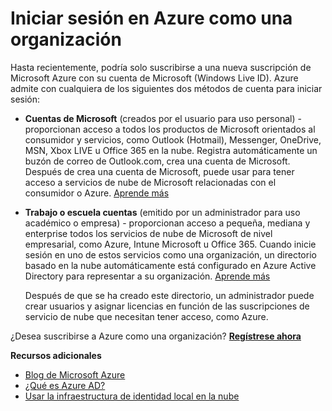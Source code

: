 <properties
    pageTitle="Iniciar sesión en Azure como una organización"
    description="Obtenga información sobre cómo puede utilizar un trabajo o escuela cuenta para aprovechar las cuentas de usuario existentes, directivas, configuración o implementaciones de servidor local que ya tiene y mejora la eficacia entre la infraestructura de identidad local y Azure AD de su organización."
    services="active-directory"
    documentationCenter=""
    authors="markusvi"
    manager="femila"
    editor=""/>

<tags
    ms.service="active-directory"
    ms.workload="identity"
    ms.tgt_pltfrm="na"
    ms.devlang="na"
    ms.topic="article"
    ms.date="10/10/2016"
    ms.author="markvi"/>


# <a name="sign-up-for-azure-as-an-organization"></a>Iniciar sesión en Azure como una organización

Hasta recientemente, podría solo suscribirse a una nueva suscripción de Microsoft Azure con su cuenta de Microsoft (Windows Live ID). Azure admite con cualquiera de los siguientes dos métodos de cuenta para iniciar sesión:

* **Cuentas de Microsoft** (creados por el usuario para uso personal) - proporcionan acceso a todos los productos de Microsoft orientados al consumidor y servicios, como Outlook (Hotmail), Messenger, OneDrive, MSN, Xbox LIVE u Office 365 en la nube. Registra automáticamente un buzón de correo de Outlook.com, crea una cuenta de Microsoft. Después de crea una cuenta de Microsoft, puede usar para tener acceso a servicios de nube de Microsoft relacionadas con el consumidor o Azure. [Aprende más](http://www.microsoft.com/account/default.aspx)

* **Trabajo o escuela cuentas** (emitido por un administrador para uso académico o empresa) - proporcionan acceso a pequeña, mediana y enterprise todos los servicios de nube de Microsoft de nivel empresarial, como Azure, Intune Microsoft u Office 365. Cuando inicie sesión en uno de estos servicios como una organización, un directorio basado en la nube automáticamente está configurado en Azure Active Directory para representar a su organización. [Aprende más](active-directory-administer.md)

    Después de que se ha creado este directorio, un administrador puede crear usuarios y asignar licencias en función de las suscripciones de servicio de nube que necesitan tener acceso, como Azure.

¿Desea suscribirse a Azure como una organización? [**Regístrese ahora**](https://azure.microsoft.com/pricing/purchase-options/)

**Recursos adicionales**

* [Blog de Microsoft Azure](https://azure.microsoft.com/blog/)
* [¿Qué es Azure AD?](active-directory-whatis.md)
* [Usar la infraestructura de identidad local en la nube](active-directory-aadconnect.md)
